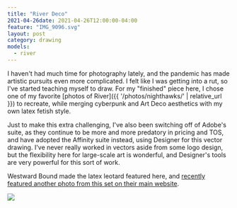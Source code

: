 ```yaml
---
title: "River Deco"
2021-04-26date: 2021-04-26T12:00:00-04:00
feature: "IMG_9096.svg"
layout: post
category: drawing
models:
  - river
---
```


I haven't had much time for photography lately, and the pandemic has made artistic pursuits even more complicated.  I felt like I was getting into a rut, so I've started teaching myself to draw.  For my "finished" piece here, I chose one of my favorite [photos of River]({{ '/photos/nighthawks/' | relative_url }}) to recreate, while merging cyberpunk and Art Deco aesthetics with my own latex fetish style.

Just to make this extra challenging, I've also been switching off of Adobe's suite, as they continue to be more and more predatory in pricing and TOS, and have adopted the Affinity suite instead, using Designer for this vector drawing.  I've never really worked in vectors aside from some logo design, but the flexibility here for large-scale art is wonderful, and Designer's tools are very powerful for this sort of work.

Westward Bound made the latex leotard featured here, and [recently featured another photo from this set on their main website](https://www.westwardbound.com/european-union-and-international-orders-i372).

[![]({{site.static}}{{page.url}}/IMG_9096.svg)]({{site.static}}{{page.url}}/IMG_9096.svg)